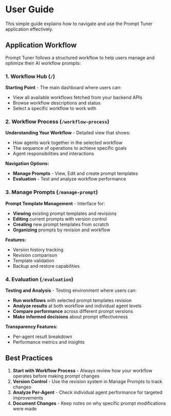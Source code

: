 # User Guide

This simple guide explains how to navigate and use the Prompt Tuner application effectively.

## Application Workflow

Prompt Tuner follows a structured workflow to help users manage and optimize their AI workflow prompts:

### 1. Workflow Hub (`/`)
**Starting Point** - The main dashboard where users can:
- View all available workflows fetched from your backend APIs
- Browse workflow descriptions and status
- Select a specific workflow to work with

### 2. Workflow Process (`/workflow-process`)
**Understanding Your Workflow** - Detailed view that shows:
- How agents work together in the selected workflow
- The sequence of operations to achieve specific goals
- Agent responsibilities and interactions

**Navigation Options:**
- **Manage Prompts** - View, Edit and create prompt templates
- **Evaluation** - Test and analyze workflow performance

### 3. Manage Prompts (`/manage-prompt`)
**Prompt Template Management** - Interface for:
- **Viewing** existing prompt templates and revisions
- **Editing** current prompts with version control
- **Creating** new prompt templates from scratch
- **Organizing** prompts by revision and workflow

**Features:**
- Version history tracking
- Revision comparison
- Template validation
- Backup and restore capabilities

### 4. Evaluation (`/evaluation`)
**Testing and Analysis** - Testing environment where users can:
- **Run workflows** with selected prompt templates revision
- **Analyze results** at both workflow and individual agent levels
- **Compare performance** across different prompt versions
- **Make informed decisions** about prompt effectiveness

**Transparency Features:**
- Per-agent result breakdown
- Performance metrics and insights


## Best Practices

1. **Start with Workflow Process** - Always review how your workflow operates before making prompt changes
2. **Version Control** - Use the revision system in Manage Prompts to track changes
4. **Analyze Per-Agent** - Check individual agent performance for targeted improvements
5. **Document Changes** - Keep notes on why specific prompt modifications were made

